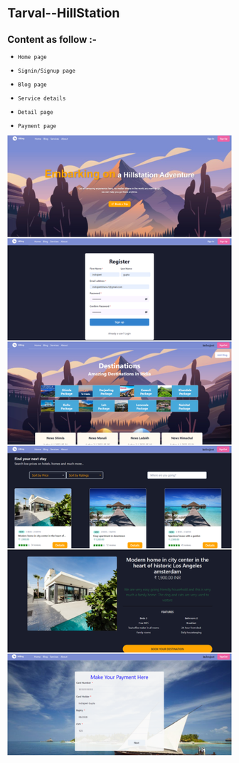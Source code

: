 <h1>Tarval--HillStation</h1>

## Content as follow :-
- `Home page`

- `Signin/Signup page`

- `Blog page`

- `Service details`

- `Detail page`

- `Payment page`

<img src='./src/images/home.png'/>

<img src='./src/images/singup.png'/>

<img src='./src/images/blog.png'>

<img src='./src/images/service.png'>

<img src='./src/images/detail.png'>

<img src='./src/images/payment.png'>


